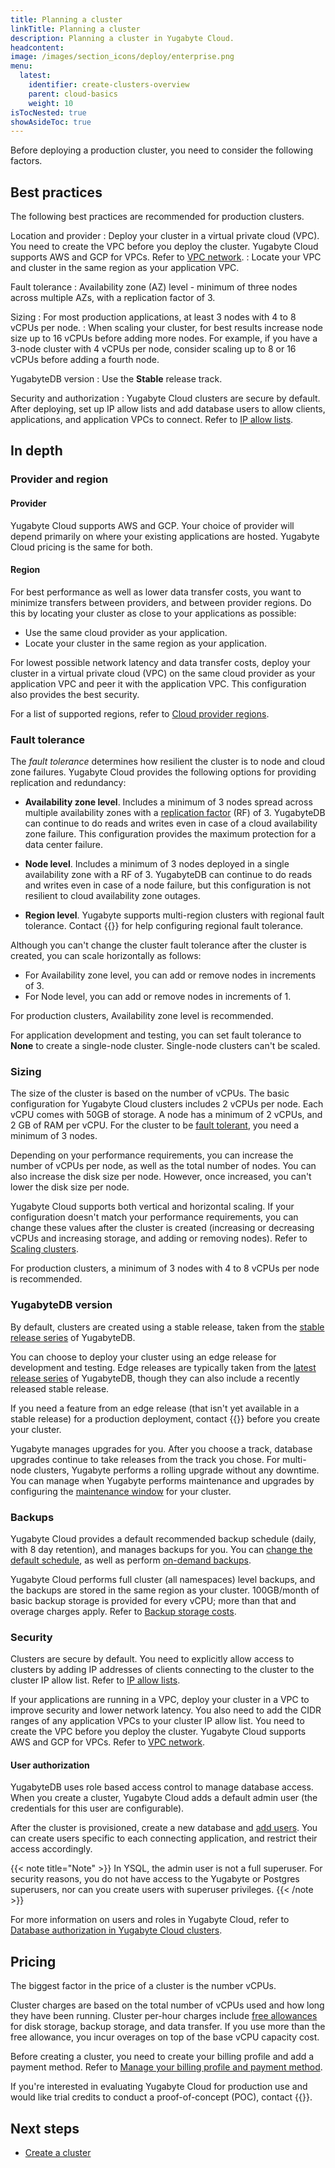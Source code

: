 ```yaml
---
title: Planning a cluster
linkTitle: Planning a cluster
description: Planning a cluster in Yugabyte Cloud.
headcontent:
image: /images/section_icons/deploy/enterprise.png
menu:
  latest:
    identifier: create-clusters-overview
    parent: cloud-basics
    weight: 10
isTocNested: true
showAsideToc: true
---
```


Before deploying a production cluster, you need to consider the following factors.

## Best practices

The following best practices are recommended for production clusters.

Location and provider
: Deploy your cluster in a virtual private cloud (VPC). You need to create the VPC before you deploy the cluster. Yugabyte Cloud supports AWS and GCP for VPCs. Refer to [VPC network](../cloud-vpcs/).
: Locate your VPC and cluster in the same region as your application VPC.

Fault tolerance
: Availability zone (AZ) level - minimum of three nodes across multiple AZs, with a replication factor of 3.

Sizing
: For most production applications, at least 3 nodes with 4 to 8 vCPUs per node.
: When scaling your cluster, for best results increase node size up to 16 vCPUs before adding more nodes. For example, if you have a 3-node cluster with 4 vCPUs per node, consider scaling up to 8 or 16 vCPUs before adding a fourth node.

YugabyteDB version
: Use the **Stable** release track.

Security and authorization
: Yugabyte Cloud clusters are secure by default. After deploying, set up IP allow lists and add database users to allow clients, applications, and application VPCs to connect. Refer to [IP allow lists](../../cloud-secure-clusters/add-connections/).

## In depth

### Provider and region

#### Provider

Yugabyte Cloud supports AWS and GCP. Your choice of provider will depend primarily on where your existing applications are hosted. Yugabyte Cloud pricing is the same for both.

#### Region

For best performance as well as lower data transfer costs, you want to minimize transfers between providers, and between provider regions. Do this by locating your cluster as close to your applications as possible:

- Use the same cloud provider as your application.
- Locate your cluster in the same region as your application.

For lowest possible network latency and data transfer costs, deploy your cluster in a virtual private cloud (VPC) on the same cloud provider as your application VPC and peer it with the application VPC. This configuration also provides the best security.

For a list of supported regions, refer to [Cloud provider regions](../../release-notes/#cloud-provider-regions).

### Fault tolerance

The _fault tolerance_ determines how resilient the cluster is to node and cloud zone failures. Yugabyte Cloud provides the following options for providing replication and redundancy:

- **Availability zone level**. Includes a minimum of 3 nodes spread across multiple availability zones with a [replication factor](../../../architecture/docdb-replication/replication/) (RF) of 3. YugabyteDB can continue to do reads and writes even in case of a cloud availability zone failure. This configuration provides the maximum protection for a data center failure.

- **Node level**. Includes a minimum of 3 nodes deployed in a single availability zone with a RF of 3. YugabyteDB can continue to do reads and writes even in case of a node failure, but this configuration is not resilient to cloud availability zone outages.

- **Region level**. Yugabyte supports multi-region clusters with regional fault tolerance. Contact {{<support-cloud>}} for help configuring regional fault tolerance.

Although you can't change the cluster fault tolerance after the cluster is created, you can scale horizontally as follows:

- For Availability zone level, you can add or remove nodes in increments of 3.
- For Node level, you can add or remove nodes in increments of 1.

For production clusters, Availability zone level is recommended.

For application development and testing, you can set fault tolerance to **None** to create a single-node cluster. Single-node clusters can't be scaled.

### Sizing

The size of the cluster is based on the number of vCPUs. The basic configuration for Yugabyte Cloud clusters includes 2 vCPUs per node. Each vCPU comes with 50GB of storage. A node has a minimum of 2 vCPUs, and 2 GB of RAM per vCPU. For the cluster to be [fault tolerant](#fault-tolerance), you need a minimum of 3 nodes.

Depending on your performance requirements, you can increase the number of vCPUs per node, as well as the total number of nodes. You can also increase the disk size per node. However, once increased, you can't lower the disk size per node.

Yugabyte Cloud supports both vertical and horizontal scaling. If your configuration doesn't match your performance requirements, you can change these values after the cluster is created (increasing or decreasing vCPUs and increasing storage, and adding or removing nodes). Refer to [Scaling clusters](../../cloud-clusters/configure-clusters/).

For production clusters, a minimum of 3 nodes with 4 to 8 vCPUs per node is recommended.

### YugabyteDB version

By default, clusters are created using a stable release, taken from the [stable release series](../../../releases/versioning/#stable-releases) of YugabyteDB.

You can choose to deploy your cluster using an edge release for development and testing. Edge releases are typically taken from the [latest release series](../../../releases/versioning/#latest-releases) of YugabyteDB, though they can also include a recently released stable release.

If you need a feature from an edge release (that isn't yet available in a stable release) for a production deployment, contact {{<support-cloud>}} before you create your cluster.

Yugabyte manages upgrades for you. After you choose a track, database upgrades continue to take releases from the track you chose. For multi-node clusters, Yugabyte performs a rolling upgrade without any downtime. You can manage when Yugabyte performs maintenance and upgrades by configuring the [maintenance window](../../cloud-clusters/cloud-maintenance/) for your cluster.

### Backups

Yugabyte Cloud provides a default recommended backup schedule (daily, with 8 day retention), and manages backups for you. You can [change the default schedule](../../cloud-clusters/backup-clusters/#schedule-backups), as well as perform [on-demand backups](../../cloud-clusters/backup-clusters/#on-demand-backups).

Yugabyte Cloud performs full cluster (all namespaces) level backups, and the backups are stored in the same region as your cluster. 100GB/month of basic backup storage is provided for every vCPU; more than that and overage charges apply. Refer to [Backup storage costs](../../cloud-admin/cloud-billing-costs/#backup-storage-costs).

### Security

Clusters are secure by default. You need to explicitly allow access to clusters by adding IP addresses of clients connecting to the cluster to the cluster IP allow list. Refer to [IP allow lists](../../cloud-secure-clusters/add-connections/).

If your applications are running in a VPC, deploy your cluster in a VPC to improve security and lower network latency. You also need to add the CIDR ranges of any application VPCs to your cluster IP allow list. You need to create the VPC before you deploy the cluster. Yugabyte Cloud supports AWS and GCP for VPCs. Refer to [VPC network](../../cloud-basics/cloud-vpcs/).

#### User authorization

YugabyteDB uses role based access control to manage database access. When you create a cluster, Yugabyte Cloud adds a default admin user (the credentials for this user are configurable).

After the cluster is provisioned, create a new database and [add users](../../cloud-secure-clusters/add-users/). You can create users specific to each connecting application, and restrict their access accordingly.

{{< note title="Note" >}}
In YSQL, the admin user is not a full superuser. For security reasons, you do not have access to the Yugabyte or Postgres superusers, nor can you create users with superuser privileges.
{{< /note >}}

For more information on users and roles in Yugabyte Cloud, refer to [Database authorization in Yugabyte Cloud clusters](../../cloud-secure-clusters/cloud-users/).

## Pricing

The biggest factor in the price of a cluster is the number vCPUs.

Cluster charges are based on the total number of vCPUs used and how long they have been running. Cluster per-hour charges include [free allowances](../../cloud-admin/cloud-billing-costs/) for disk storage, backup storage, and data transfer. If you use more than the free allowance, you incur overages on top of the base vCPU capacity cost.

Before creating a cluster, you need to create your billing profile and add a payment method. Refer to [Manage your billing profile and payment method](../../cloud-admin/cloud-billing-profile/).

If you're interested in evaluating Yugabyte Cloud for production use and would like trial credits to conduct a proof-of-concept (POC), contact {{<support-cloud>}}.

## Next steps

- [Create a cluster](../create-clusters/)
